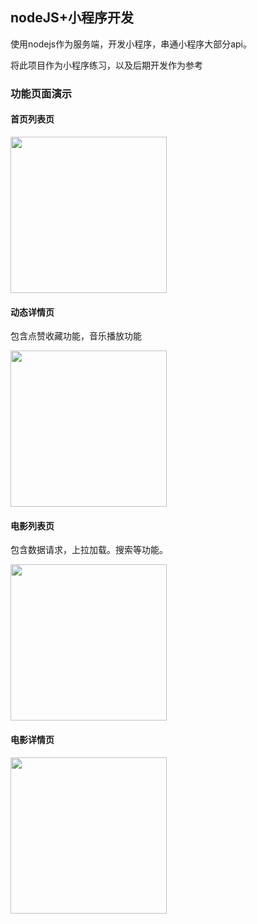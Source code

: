 ## nodeJS+小程序开发

使用nodejs作为服务端，开发小程序，串通小程序大部分api。

将此项目作为小程序练习，以及后期开发作为参考


### 功能页面演示


#### 首页列表页

<img src="http://blog.huanghanlian.com/uploads/article/44a16c33-c641-40b4-931b-b2f1ca739da1.png" width="250" height="auto"/>

#### 动态详情页

包含点赞收藏功能，音乐播放功能

<img src="http://blog.huanghanlian.com/uploads/article/dc2cbb18-c20e-4cd3-8747-ee6935fd9f4f.png" width="250" height="auto"/>

#### 电影列表页

包含数据请求，上拉加载。搜索等功能。



<img src="http://blog.huanghanlian.com/uploads/article/3657ff4a-800c-43ea-b6dd-ab93764c1460.png" width="250" height="auto"/>




#### 电影详情页



<img src="http://blog.huanghanlian.com/uploads/article/11f3dfbd-b3b4-401f-a37f-329f55174c5d.png" width="250" height="auto"/>








